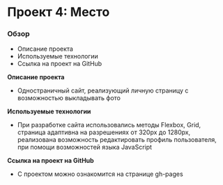 # Проект 4: Место

### Обзор

* Описание проекта
* Используемые технологии
* Ссылка на проект на GitHub

**Описание проекта**

* Одностраничный сайт, реализующий личную страницу с возможностью выкладывать фото

**Используемые технологии**

* При разработке сайта использовались методы Flexbox, Grid, страница адаптивна на разрешениях от 320px до 1280px, реализована возможность редактировать профиль пользователя, при помощи возможностей языка JavaScript

**Ссылка на проект на GitHub**

* С проектом можно ознакомится на странице gh-pages
